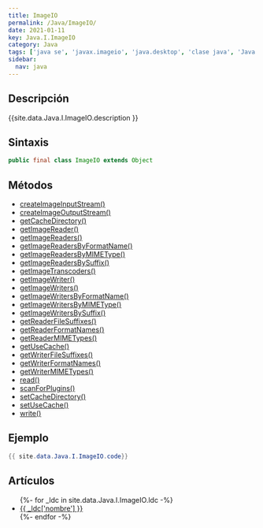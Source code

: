 ```yaml
---
title: ImageIO
permalink: /Java/ImageIO/
date: 2021-01-11
key: Java.I.ImageIO
category: Java
tags: ['java se', 'javax.imageio', 'java.desktop', 'clase java', 'Java 1.0']
sidebar: 
  nav: java
---
```


## Descripción
{{site.data.Java.I.ImageIO.description }}

## Sintaxis
~~~java
public final class ImageIO extends Object
~~~

## Métodos
* [createImageInputStream()](/Java/ImageIO/createImageInputStream/)
* [createImageOutputStream()](/Java/ImageIO/createImageOutputStream/)
* [getCacheDirectory()](/Java/ImageIO/getCacheDirectory/)
* [getImageReader()](/Java/ImageIO/getImageReader/)
* [getImageReaders()](/Java/ImageIO/getImageReaders/)
* [getImageReadersByFormatName()](/Java/ImageIO/getImageReadersByFormatName/)
* [getImageReadersByMIMEType()](/Java/ImageIO/getImageReadersByMIMEType/)
* [getImageReadersBySuffix()](/Java/ImageIO/getImageReadersBySuffix/)
* [getImageTranscoders()](/Java/ImageIO/getImageTranscoders/)
* [getImageWriter()](/Java/ImageIO/getImageWriter/)
* [getImageWriters()](/Java/ImageIO/getImageWriters/)
* [getImageWritersByFormatName()](/Java/ImageIO/getImageWritersByFormatName/)
* [getImageWritersByMIMEType()](/Java/ImageIO/getImageWritersByMIMEType/)
* [getImageWritersBySuffix()](/Java/ImageIO/getImageWritersBySuffix/)
* [getReaderFileSuffixes()](/Java/ImageIO/getReaderFileSuffixes/)
* [getReaderFormatNames()](/Java/ImageIO/getReaderFormatNames/)
* [getReaderMIMETypes()](/Java/ImageIO/getReaderMIMETypes/)
* [getUseCache()](/Java/ImageIO/getUseCache/)
* [getWriterFileSuffixes()](/Java/ImageIO/getWriterFileSuffixes/)
* [getWriterFormatNames()](/Java/ImageIO/getWriterFormatNames/)
* [getWriterMIMETypes()](/Java/ImageIO/getWriterMIMETypes/)
* [read()](/Java/ImageIO/read/)
* [scanForPlugins()](/Java/ImageIO/scanForPlugins/)
* [setCacheDirectory()](/Java/ImageIO/setCacheDirectory/)
* [setUseCache()](/Java/ImageIO/setUseCache/)
* [write()](/Java/ImageIO/write/)

## Ejemplo
~~~java
{{ site.data.Java.I.ImageIO.code}}
~~~

## Artículos
<ul>
{%- for _ldc in site.data.Java.I.ImageIO.ldc -%}
   <li>
       <a href="{{_ldc['url'] }}">{{ _ldc['nombre'] }}</a>
   </li>
{%- endfor -%}
</ul>
